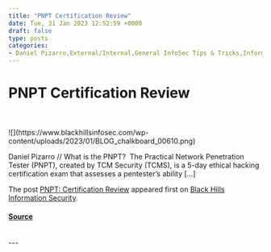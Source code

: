 ```yaml
---
title: "PNPT Certification Review"
date: Tue, 31 Jan 2023 12:52:59 +0000
draft: false
type: posts
categories: 
- Daniel Pizarro,External/Internal,General InfoSec Tips & Tricks,Informational,LLMNR,Password Cracking,Password Spray,Recon,Red Team,Red Team Tools,Web App,Cybersecurity Certification,PNPT
---
```

# PNPT Certification Review

<br/>

<br/>
![](https://www.blackhillsinfosec.com/wp-content/uploads/2023/01/BLOG_chalkboard_00610.png)

Daniel Pizarro // What is the PNPT?  The Practical Network Penetration Tester (PNPT), created by TCM Security (TCMS), is a 5-day ethical hacking certification exam that assesses a pentester’s ability \[…\]

The post [PNPT: Certification Review](https://www.blackhillsinfosec.com/pnpt-certification-review/) appeared first on [Black Hills Information Security](https://www.blackhillsinfosec.com).

#### [Source](https://www.blackhillsinfosec.com/pnpt-certification-review/)

<br/>
---
